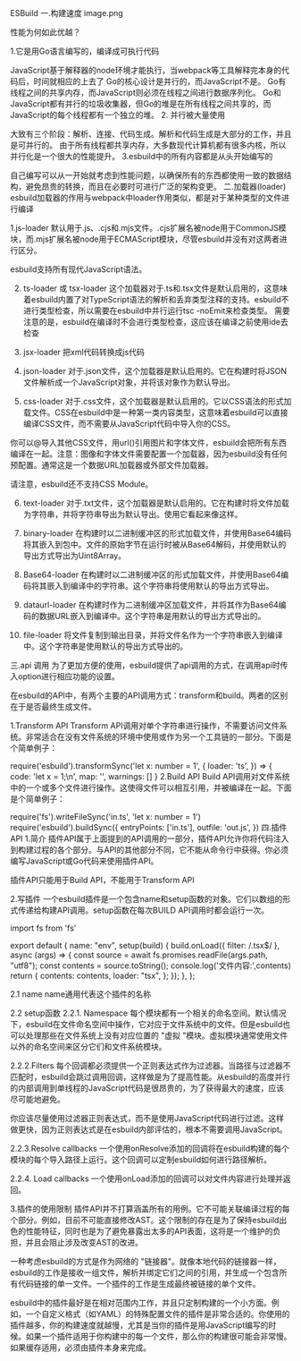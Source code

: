 ESBuild
一.构建速度
image.png 

性能为何如此优越？

1.它是用Go语言编写的，编译成可执行代码

JavaScript基于解释器的node环境才能执行，当webpack等工具解释完本身的代码后，时间就相应的上去了
Go的核心设计是并行的，而JavaScript不是。
Go有线程之间的共享内存，而JavaScript则必须在线程之间进行数据序列化。
Go和JavaScript都有并行的垃圾收集器，但Go的堆是在所有线程之间共享的，而JavaScript的每个线程都有一个独立的堆。
2. 并行被大量使用

大致有三个阶段：解析、连接、代码生成。解析和代码生成是大部分的工作，并且是可并行的。
由于所有线程都共享内存，大多数现代计算机都有很多内核，所以并行化是一个很大的性能提升。
3.esbuild中的所有内容都是从头开始编写的

自己编写可以从一开始就考虑到性能问题，以确保所有的东西都使用一致的数据结构，避免昂贵的转换，而且在必要时可进行广泛的架构变更。
二.加载器(loader)
esbuild加载器的作用与webpack中loader作用类似，都是对于某种类型的文件进行编译

1.js-loader
默认用于.js、.cjs和.mjs文件。.cjs扩展名被node用于CommonJS模块，而.mjs扩展名被node用于ECMAScript模块，尽管esbuild并没有对这两者进行区分。

esbuild支持所有现代JavaScript语法。

2. ts-loader 或 tsx-loader
这个加载器对于.ts和.tsx文件是默认启用的，这意味着esbuild内置了对TypeScript语法的解析和丢弃类型注释的支持。esbuild不进行类型检查，所以需要在esbuild中并行运行tsc -noEmit来检查类型。 需要注意的是，esbuild在编译时不会进行类型检查，这应该在编译之前使用ide去检查

3. jsx-loader
把xml代码转换成js代码

4. json-loader
对于.json文件，这个加载器是默认启用的。它在构建时将JSON文件解析成一个JavaScript对象，并将该对象作为默认导出。

5. css-loader
对于.css文件，这个加载器是默认启用的。它以CSS语法的形式加载文件。CSS在esbuild中是一种第一类内容类型，这意味着esbuild可以直接编译CSS文件，而不需要从JavaScript代码中导入你的CSS。

你可以@导入其他CSS文件，用url()引用图片和字体文件，esbuild会把所有东西编译在一起。注意：图像和字体文件需要配置一个加载器，因为esbuild没有任何预配置。通常这是一个数据URL加载器或外部文件加载器。

请注意，esbuild还不支持CSS Module。

6. text-loader
对于.txt文件，这个加载器是默认启用的。它在构建时将文件加载为字符串，并将字符串导出为默认导出。使用它看起来像这样。

7. binary-loader
在构建时以二进制缓冲区的形式加载文件，并使用Base64编码将其嵌入到包中。文件的原始字节在运行时被从Base64解码，并使用默认的导出方式导出为Uint8Array。

8. Base64-loader
在构建时以二进制缓冲区的形式加载文件，并使用Base64编码将其嵌入到编译中的字符串。这个字符串将使用默认的导出方式导出。

9. dataurl-loader
在构建时作为二进制缓冲区加载文件，并将其作为Base64编码的数据URL嵌入到编译中。这个字符串是用默认的导出方式导出的。

10. file-loader
将文件复制到输出目录，并将文件名作为一个字符串嵌入到编译中。这个字符串是使用默认的导出方式导出的。

三.api 调用
为了更加方便的使用，esbuild提供了api调用的方式，在调用api时传入option进行相应功能的设置。

在esbuild的API中，有两个主要的API调用方式：transform和build。两者的区别在于是否最终生成文件。

1.Transform API
Transform API调用对单个字符串进行操作，不需要访问文件系统。非常适合在没有文件系统的环境中使用或作为另一个工具链的一部分。下面是个简单例子：

require('esbuild').transformSync('let x: number = 1', {
  loader: 'ts',
})
=>
{
  code: 'let x = 1;\n',
  map: '',
  warnings: []
}
2.Build API
Build API调用对文件系统中的一个或多个文件进行操作。这使得文件可以相互引用，并被编译在一起。下面是个简单例子：

require('fs').writeFileSync('in.ts', 'let x: number = 1')
require('esbuild').buildSync({
  entryPoints: ['in.ts'],
  outfile: 'out.js',
})
四.插件API
1.简介
插件API属于上面提到的API调用的一部分，插件API允许你将代码注入到构建过程的各个部分。与API的其他部分不同，它不能从命令行中获得。你必须编写JavaScript或Go代码来使用插件API。

插件API只能用于Build API，不能用于Transform API

2.写插件
一个esbuild插件是一个包含name和setup函数的对象。它们以数组的形式传递给构建API调用。setup函数在每次BUILD API调用时都会运行一次。 

import fs from 'fs'

export default {
  name: "env",
  setup(build) {
    build.onLoad({ filter: /\.tsx$/ }, async (args) => {
      const source = await fs.promises.readFile(args.path, "utf8");
      const contents = source.toString();
      console.log('文件内容:',contents)
      return {
        contents: contents,
        loader: "tsx",
      };
    });
  },
};

2.1 name
name通用代表这个插件的名称

2.2 setup函数
2.2.1. Namespace
每个模块都有一个相关的命名空间。默认情况下，esbuild在文件命名空间中操作，它对应于文件系统中的文件。但是esbuild也可以处理那些在文件系统上没有对应位置的 "虚拟 "模块。虚拟模块通常使用文件以外的命名空间来区分它们和文件系统模块。

2.2.2.Filters
每个回调都必须提供一个正则表达式作为过滤器。当路径与过滤器不匹配时，esbuild会跳过调用回调，这样做是为了提高性能。从esbuild的高度并行的内部调用到单线程的JavaScript代码是很昂贵的，为了获得最大的速度，应该尽可能地避免。

你应该尽量使用过滤器正则表达式，而不是使用JavaScript代码进行过滤。这样做更快，因为正则表达式是在esbuild内部评估的，根本不需要调用JavaScript。

2.2.3.Resolve callbacks
一个使用onResolve添加的回调将在esbuild构建的每个模块的每个导入路径上运行。这个回调可以定制esbuild如何进行路径解析。

2.2.4. Load callbacks
一个使用onLoad添加的回调可以对文件内容进行处理并返回。

3.插件的使用限制
插件API并不打算涵盖所有的用例。它不可能关联编译过程的每个部分。例如，目前不可能直接修改AST。这个限制的存在是为了保持esbuild出色的性能特征，同时也是为了避免暴露出太多的API表面，这将是一个维护的负担，并且会阻止涉及改变AST的改进。

一种考虑esbuild的方式是作为网络的 "链接器"。就像本地代码的链接器一样，esbuild的工作是接收一组文件，解析并绑定它们之间的引用，并生成一个包含所有代码链接的单一文件。一个插件的工作是生成最终被链接的单个文件。

esbuild中的插件最好是在相对范围内工作，并且只定制构建的一个小方面。例如，一个自定义格式（如YAML）的特殊配置文件的插件是非常合适的。你使用的插件越多，你的构建速度就越慢，尤其是当你的插件是用JavaScript编写的时候。如果一个插件适用于你构建中的每一个文件，那么你的构建很可能会非常慢。如果缓存适用，必须由插件本身来完成。
